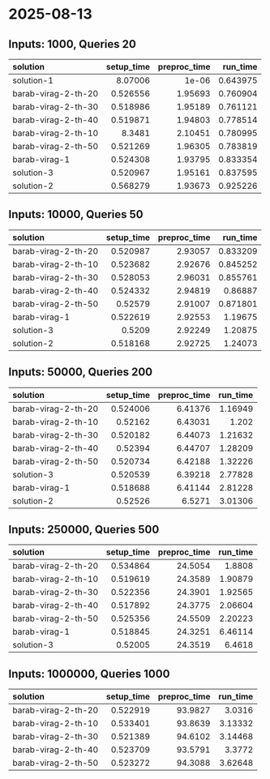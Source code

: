 # 2025-08-13

## Inputs: 1000, Queries 20

| solution            |   setup_time |   preproc_time |   run_time |
|:--------------------|-------------:|---------------:|-----------:|
| solution-1          |     8.07006  |        1e-06   |   0.643975 |
| barab-virag-2-th-20 |     0.526556 |        1.95693 |   0.760904 |
| barab-virag-2-th-30 |     0.518986 |        1.95189 |   0.761121 |
| barab-virag-2-th-40 |     0.519871 |        1.94803 |   0.778514 |
| barab-virag-2-th-10 |     8.3481   |        2.10451 |   0.780995 |
| barab-virag-2-th-50 |     0.521269 |        1.96305 |   0.783819 |
| barab-virag-1       |     0.524308 |        1.93795 |   0.833354 |
| solution-3          |     0.520967 |        1.95161 |   0.837595 |
| solution-2          |     0.568279 |        1.93673 |   0.925226 |

## Inputs: 10000, Queries 50

| solution            |   setup_time |   preproc_time |   run_time |
|:--------------------|-------------:|---------------:|-----------:|
| barab-virag-2-th-20 |     0.520987 |        2.93057 |   0.833209 |
| barab-virag-2-th-10 |     0.523682 |        2.92676 |   0.845252 |
| barab-virag-2-th-30 |     0.528053 |        2.96031 |   0.855761 |
| barab-virag-2-th-40 |     0.524332 |        2.94819 |   0.86887  |
| barab-virag-2-th-50 |     0.52579  |        2.91007 |   0.871801 |
| barab-virag-1       |     0.522619 |        2.92553 |   1.19675  |
| solution-3          |     0.5209   |        2.92249 |   1.20875  |
| solution-2          |     0.518168 |        2.92725 |   1.24073  |

## Inputs: 50000, Queries 200

| solution            |   setup_time |   preproc_time |   run_time |
|:--------------------|-------------:|---------------:|-----------:|
| barab-virag-2-th-20 |     0.524006 |        6.41376 |    1.16949 |
| barab-virag-2-th-10 |     0.52162  |        6.43031 |    1.202   |
| barab-virag-2-th-30 |     0.520182 |        6.44073 |    1.21632 |
| barab-virag-2-th-40 |     0.52394  |        6.44707 |    1.28209 |
| barab-virag-2-th-50 |     0.520734 |        6.42188 |    1.32226 |
| solution-3          |     0.520539 |        6.39218 |    2.77828 |
| barab-virag-1       |     0.518688 |        6.41144 |    2.81228 |
| solution-2          |     0.52526  |        6.5271  |    3.01306 |

## Inputs: 250000, Queries 500

| solution            |   setup_time |   preproc_time |   run_time |
|:--------------------|-------------:|---------------:|-----------:|
| barab-virag-2-th-20 |     0.534864 |        24.5054 |    1.8808  |
| barab-virag-2-th-10 |     0.519619 |        24.3589 |    1.90879 |
| barab-virag-2-th-30 |     0.522356 |        24.3901 |    1.92565 |
| barab-virag-2-th-40 |     0.517892 |        24.3775 |    2.06604 |
| barab-virag-2-th-50 |     0.525356 |        24.5509 |    2.20223 |
| barab-virag-1       |     0.518845 |        24.3251 |    6.46114 |
| solution-3          |     0.52005  |        24.3519 |    6.4618  |

## Inputs: 1000000, Queries 1000

| solution            |   setup_time |   preproc_time |   run_time |
|:--------------------|-------------:|---------------:|-----------:|
| barab-virag-2-th-20 |     0.522919 |        93.9827 |    3.0316  |
| barab-virag-2-th-10 |     0.533401 |        93.8639 |    3.13332 |
| barab-virag-2-th-30 |     0.521389 |        94.6102 |    3.14468 |
| barab-virag-2-th-40 |     0.523709 |        93.5791 |    3.3772  |
| barab-virag-2-th-50 |     0.523272 |        94.3088 |    3.62648 |